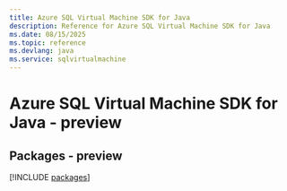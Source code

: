 ```yaml
---
title: Azure SQL Virtual Machine SDK for Java
description: Reference for Azure SQL Virtual Machine SDK for Java
ms.date: 08/15/2025
ms.topic: reference
ms.devlang: java
ms.service: sqlvirtualmachine
---
```

# Azure SQL Virtual Machine SDK for Java - preview
## Packages - preview
[!INCLUDE [packages](sql-virtual-machine-index.md)]
